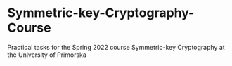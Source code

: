 # Symmetric-key-Cryptography-Course
Practical tasks for the Spring 2022 course Symmetric-key Cryptography at the University of Primorska
